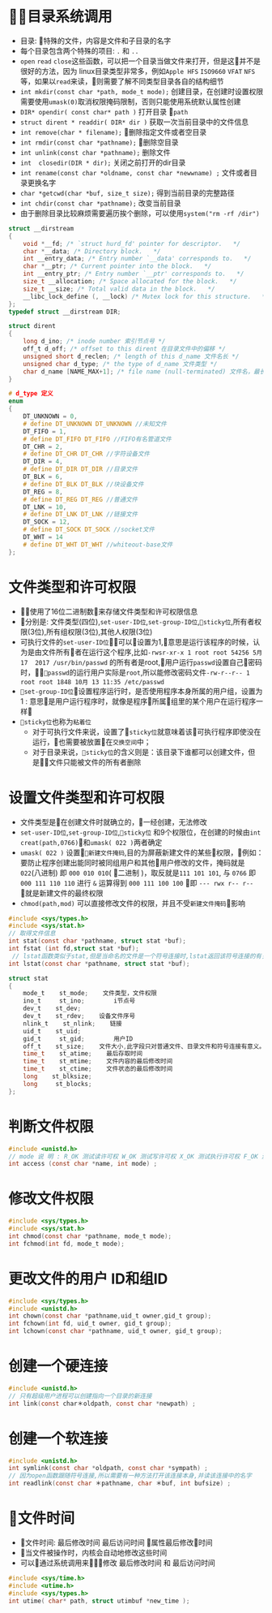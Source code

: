 # 目录系统调用
- 目录: 特殊的文件，内容是文件和子目录的名字
- 每个目录包含两个特殊的项目: `.` 和 `..`
- `open` `read` `close`这些函数，可以把一个目录当做文件来打开，但是这并不是很好的方法，因为 linux目录类型非常多，例如`Apple HFS` `ISO9660` `VFAT` `NFS`等，如果以`read`来读，则需要了解不同类型目录各自的结构细节
- `int mkdir(const char *path, mode_t mode);` 创建目录，在创建时设置权限需要使用`umask(0)`取消权限掩码限制，否则只能使用系统默认属性创建
- `DIR* opendir( const char* path )` 打开目录 `path`
- `struct dirent * readdir( DIR* dir )` 获取一次当前目录中的文件信息
- `int remove(char * filename);` 删除指定文件或者空目录
- `int rmdir(const char *pathname);` 删除空目录
- `int unlink(const char *pathname);` 删除文件
- `int  closedir(DIR * dir);` 关闭之前打开的dir目录
- `int rename(const char *oldname, const char *newwname) ;` 文件或者目录更换名字
- `char *getcwd(char *buf, size_t size);` 得到当前目录的完整路径
- `int chdir(const char *pathname);` 改变当前目录
- 由于删除目录比较麻烦需要遍历挨个删除，可以使用`system("rm -rf /dir")`

```c
struct __dirstream  
{  
    void *__fd; /* `struct hurd_fd' pointer for descriptor.   */  
    char *__data; /* Directory block.   */  
    int __entry_data; /* Entry number `__data' corresponds to.   */  
    char *__ptr; /* Current pointer into the block.   */  
    int __entry_ptr; /* Entry number `__ptr' corresponds to.   */  
    size_t __allocation; /* Space allocated for the block.   */  
    size_t __size; /* Total valid data in the block.   */  
    __libc_lock_define (, __lock) /* Mutex lock for this structure.   */  
};
typedef struct __dirstream DIR;

struct dirent  
{  
    long d_ino; /* inode number 索引节点号 */  
    off_t d_off; /* offset to this dirent 在目录文件中的偏移 */  
    unsigned short d_reclen; /* length of this d_name 文件名长 */  
    unsigned char d_type; /* the type of d_name 文件类型 */  
    char d_name [NAME_MAX+1]; /* file name (null-terminated) 文件名，最长255字符 */  
}

# d_type 定义
enum  
{   
    DT_UNKNOWN = 0,   
    # define DT_UNKNOWN DT_UNKNOWN //未知文件  
    DT_FIFO = 1,   
    # define DT_FIFO DT_FIFO //FIFO有名管道文件  
    DT_CHR = 2,   
    # define DT_CHR DT_CHR //字符设备文件  
    DT_DIR = 4,   
    # define DT_DIR DT_DIR //目录文件  
    DT_BLK = 6,   
    # define DT_BLK DT_BLK //块设备文件  
    DT_REG = 8,   
    # define DT_REG DT_REG //普通文件  
    DT_LNK = 10,   
    # define DT_LNK DT_LNK //链接文件  
    DT_SOCK = 12,   
    # define DT_SOCK DT_SOCK //socket文件  
    DT_WHT = 14   
    # define DT_WHT DT_WHT //whiteout-base文件  
};   
```

# 文件类型和许可权限
- 使用了16位二进制数来存储文件类型和许可权限信息
- 分别是: 文件类型(四位),`set-user-ID位`,`set-group-ID位`,`sticky位`,所有者权限(3位),所有组权限(3位),其他人权限(3位)
- 可执行文件的`set-user-ID位`可以设置为1,意思是运行该程序的时候，认为是由文件所有者在运行这个程序,比如`-rwsr-xr-x 1 root root 54256 5月  17  2017 /usr/bin/passwd` 的所有者是root,用户运行`passwd`设置自己密码时，`passwd`的运行用户实际是`root`,所以能修改密码文件`-rw-r--r-- 1 root root 1848 10月 13 11:35 /etc/passwd`
- `set-group-ID位`设置程序运行时，是否使用程序本身所属的用户组，设置为1 : 意思是用户运行程序时，就像是程序所属组里的某个用户在运行程序一样
- `sticky位`也称为`粘着位`
    - 对于可执行文件来说，设置了`sticky位`就意味着该可执行程序即使没在运行，也需要被放置在`交换空间`中；
    - 对于目录来说，`sticky位`的含义则是：该目录下谁都可以创建文件，但是文件只能被文件的所有者删除

# 设置文件类型和许可权限

- 文件类型是在创建文件时就确立的，一经创建，无法修改
- `set-user-ID位`,`set-group-ID位`,`sticky位` 和9个权限位，在创建的时候由`int creat(path,0766)`和`umask( 022 )`两者确定
- `umask( 022 )` 设置`新建文件掩码`,目的为屏蔽新建文件的某些权限，例如：要防止程序创建出能同时被同组用户和其他用户修改的文件，掩码就是`022`(八进制) 即 `000 010 010`( 二进制 )，取反就是`111 101 101`, 与 `0766` 即 `000 111 110 110` 进行 `&` 运算得到 `000 111 100 100` 即 `--- rwx r-- r--` 就是新建文件的最终权限
- `chmod(path,mod)` 可以直接修改文件的权限，并且不受`新建文件掩码`影响


```c
#include <sys/types.h>
#include <sys/stat.h>
// 取得文件信息
int stat(const char *pathname, struct stat *buf);
int fstat (int fd,struct stat *buf);
 // lstat函数类似于stat,但是当命名的文件是一个符号连接时,lstat返回该符号连接的有关信息,而不是由该符号连接引用的文件的信息
int lstat(const char *pathname, struct stat *buf);

struct stat
{
    mode_t    st_mode;    文件类型，文件权限
    ino_t     st_ino;        i节点号
    dev_t    st_dev;        
    dev_t    st_rdev;    设备文件序号
    nlink_t    st_nlink;    链接
    uid_t    st_uid;
    gid_t     st_gid;        用户ID
    off_t    st_size;    文件大小,此字段只对普通文件、目录文件和符号连接有意义。
    time_t    st_atime;    最后存取时间
    time_t    st_mtime;    文件内容的最后修改时间
    time_t    st_ctime;    文件状态的最后修改时间
    long    st_blksize;    
    long     st_blocks;
};
```

# 判断文件权限
```c
#include <unistd.h>
// mode 说 明 : R_OK 测试读许可权 W_OK 测试写许可权 X_OK 测试执行许可权 F_OK 测试文件是否存在
int access (const char *name, int mode) ;
```

# 修改文件权限
```c
#include <sys/types.h>
#include <sys/stat.h>
int chmod(const char *pathname, mode_t mode);
int fchmod(int fd, mode_t mode);
```

# 更改文件的用户 ID和组ID
```c
#include <sys/types.h>
#include <unistd.h>
int chown(const char *pathname,uid_t owner,gid_t group);
int fchown(int fd, uid_t owner, gid_t group);
int lchown(const char *pathname, uid_t owner, gid_t group);
```

# 创建一个硬连接
```c
#include <unistd.h>
// 只有超级用户进程可以创建指向一个目录的新连接
int link(const char＊oldpath, const char *newpath) ;
```

# 创建一个软连接
```c
#include <unistd.h>
int symlink(const char *oldpath, const char *sympath) ;
// 因为open函数跟随符号连接,所以需要有一种方法打开该连接本身,并读该连接中的名字
int readlink(const char ＊pathname, char ＊buf, int bufsize) ;
```

# 文件时间
- 文件时间: 最后修改时间 最后访问时间 属性最后修改时间
- 当文件被操作时，内核会自动地修改这些时间
- 可以通过系统调用来修改 最后修改时间 和 最后访问时间
```c
#include <sys/time.h>
#include <utime.h>
#include <sys/types.h>
int utime( char* path, struct utimbuf *new_time );
```
